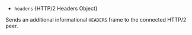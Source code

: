 <!-- YAML
added: v8.4.0
-->

* `headers` {HTTP/2 Headers Object}

Sends an additional informational `HEADERS` frame to the connected HTTP/2 peer.

